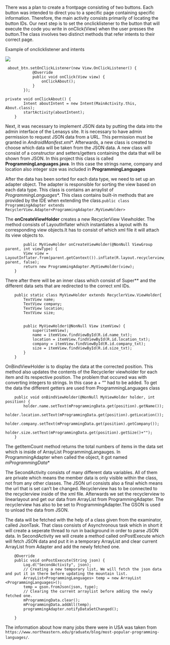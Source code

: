 There was a plan to create a frontpage consisting of two buttons. Each button was intended to direct you to a specific page containing specific information. Therefore, the main activity consists primarily of locating the button IDs. Our next step is to set the onclicklistener to the button that will execute the code you write in onClick(View) when the user presses the button.The class involves two distinct methods that refer intents to their correct page.

Example of onclicklistener and intents

![](lofi-androidProject)
```
 about_btn.setOnClickListener(new View.OnClickListener() {
            @Override
            public void onClick(View view) {
                onClickAbout();
            }
        });
```

```
private void onClickAbout() {
        Intent aboutIntent = new Intent(MainActivity.this, About.class);
        startActivity(aboutIntent);
    }
```


Next, it was necessary to implement JSON data by putting the data into the admin interface of the Lenasys site. It is necessary to have admin permission to request JSON data from a URL. This permission must be granted in *AndroidManifest.xml**. Afterwards, a new class is created to choose which data will be taken from the JSON data. A new class will consist of a constructor and setters/getters containing the data that will be shown from JSON. In this project this class is called **ProgrammingLanguages.java**. In this case the strings name, company and location also integer size was included in **ProgrammingLanguages**

After the data has been sorted for each data type, we need to set up an adapter object. The adapter is responsible for sorting the view based on each data type. This class is contains an arraylist of *ProgrammingLanguages**. This class contains built-in methods that are provided by the IDE when extending the class.``public class ProgrammingAdapter extends RecyclerView.Adapter<ProgrammingAdapter.MyViewHolder>``

The **onCreateViewHolder** creates a new RecyclerView Viewholder. The method consists of LayoutInflater which instantiates a layout with its corresponding view objects.It has to consist of which xml file it will attach its view objects to.

```
	    public MyViewHolder onCreateViewHolder(@NonNull ViewGroup parent, int viewType) {
        View view = LayoutInflater.from(parent.getContext()).inflate(R.layout.recyclerview_row, parent, false);
        return new ProgrammingAdapter.MyViewHolder(view);
    }
```

There after there will be an inner class which consist of Super** and the different data sets that are redirected to the correct xml IDs.

```
    public static class MyViewHolder extends RecyclerView.ViewHolder{
        TextView name;
        TextView company;
        TextView location;
        TextView size;


        public MyViewHolder(@NonNull View itemView) {
            super(itemView);
            name = itemView.findViewById(R.id.name_txt);
            location = itemView.findViewById(R.id.location_txt);
            company = itemView.findViewById(R.id.company_txt);
            size = itemView.findViewById(R.id.size_txt);
        }
    }
```

OnBindViewHolder is to display the data at the corrected position. This method also updates the contents of the Recyclerler viewholder for each item and its respective position. The problem that occured was with converting integers to strings. In this case a + “” had to be added. To get the data the different getters are used from ProgrammingLanguages class

```
    public void onBindViewHolder(@NonNull MyViewHolder holder, int position) {
        holder.name.setText(mProgrammingData.get(position).getName());
        holder.location.setText(mProgrammingData.get(position).getLocation());
        holder.company.setText(mProgrammingData.get(position).getCompany());
        holder.size.setText(mProgrammingData.get(position).getSize()+"");
    }
```

The getItemCount method returns the total numbers of items in the data set which is inside of ArrayList ProgrammingLangauges. In ProgrammingAdapter when called the object, it got named *mProgrammingData**

The SecondActivity consists of many different data variables. All of them are private which means the member data is only visible within the class, not from any other classes. The JSON url consists also a final which means the url that is set can’t be changed. Recyclerview has to be connected to the recyclerview inside of the xml file. Afterwards we set the recyclerview to linearlayout and get our data from ArrayList from ProgrammingAdapter. The recyclerview has also to be set to ProgrammingAdapter.The GSON is used to unload the data from JSON.

The data will be fetched with the help of a class given from the examinator, called JsonTask. That class consists of Asynchronous task which in short it will create a seperate thread to run in background in order to parse JSON data. In SecondActivity we will create a method called onPostExecute which will fetch JSON data and put it in a temporary ArrayList and clear current ArrayList from Adapter and add the newly fetched one.

```
    @Override
    public void onPostExecute(String json) {
        Log.d("SecondActivity", json);
        // Creating a new temporary list, We will fetch the json data and put it in there before updating the mountain list.
        ArrayList<ProgrammingLanguages> temp = new ArrayList <ProgrammingLanguages>();
        temp = gson.fromJson(json, type);
        // Clearing the current arraylist before adding the newly fetched one.
        mProgrammingData.clear();
        mProgrammingData.addAll(temp);
        programmingAdapter.notifyDataSetChanged();

    }
```

The information about how many jobs there were in USA was taken from ``https://www.northeastern.edu/graduate/blog/most-popular-programming-languages/``.
